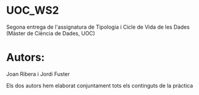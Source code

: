 # UOC_WS2
Segona entrega de l'assignatura de Tipologia i Cicle de Vida de les Dades (Màster de Ciència de Dades, UOC)

# Autors:
Joan Ribera i Jordi Fuster

Els dos autors hem elaborat conjuntament tots els continguts de la pràctica
